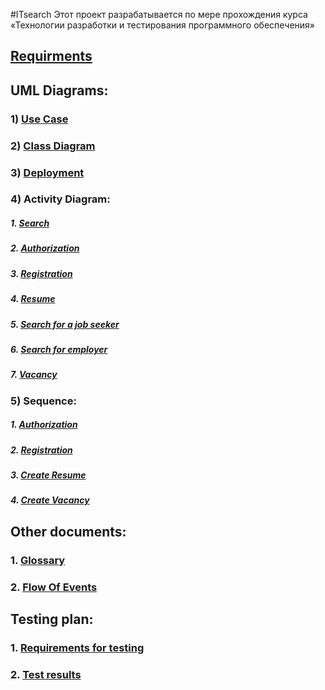#ITsearch
Этот проект разрабатывается по мере прохождения курса «Технологии разработки и тестирования программного обеспечения»

## [Requirments](https://makhunov.github.io/project-trtpo/Documents/requrements)

## UML Diagrams: 
### 1) [Use Case](https://makhunov.github.io/project-trtpo/diagrams/Use%20Case.png)
### 2) [Class Diagram](https://makhunov.github.io/project-trtpo/diagrams/class%20diagram.png)
### 3) [Deployment](https://makhunov.github.io/project-trtpo/diagrams/Deployment.png)
### 4) Activity Diagram:
##### 1. [Search](https://makhunov.github.io/project-trtpo/diagrams/activity/Search.png)
##### 2. [Authorization](https://makhunov.github.io/project-trtpo/diagrams/activity/authorization.png)
##### 3. [Registration](https://makhunov.github.io/project-trtpo/diagrams/activity/registration.png)
##### 4. [Resume](https://makhunov.github.io/project-trtpo/diagrams/activity/resume.png)
##### 5. [Search for a job seeker](https://makhunov.github.io/project-trtpo/diagrams/activity/search%20for%20a%20job%20seeker.png)
##### 6. [Search for employer](https://makhunov.github.io/project-trtpo/diagrams/activity/search%20for%20employer.png)
##### 7. [Vacancy](https://makhunov.github.io/project-trtpo/diagrams/activity/vacancy.png)
### 5) Sequence:
##### 1. [Authorization](https://makhunov.github.io/project-trtpo/diagrams/sequence/авторизация.png)
##### 2. [Registration](https://makhunov.github.io/project-trtpo/diagrams/sequence/регистрация.png)
##### 3. [Create Resume](https://makhunov.github.io/project-trtpo/diagrams/sequence/создание%20резюме.png)
##### 4. [Create Vacancy](https://makhunov.github.io/project-trtpo/diagrams/sequence/создать%20вакансию.png)
## Other documents:
### 1. [Glossary](https://makhunov.github.io/project-trtpo/Documents/Glossary)
### 2. [Flow Of Events](https://makhunov.github.io/project-trtpo/Documents/flow%20of%20events)
## Testing plan:
### 1. [Requirements for testing](https://makhunov.github.io/project-trtpo/test/Требования%20к%20тестированию)
### 2. [Test results](https://makhunov.github.io/project-trtpo/test/Результаты%20тестирования)

  
